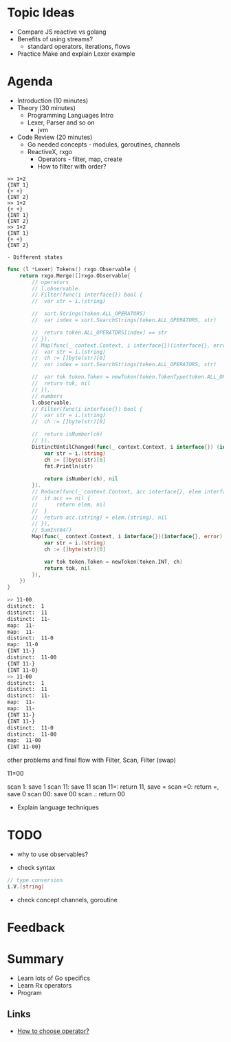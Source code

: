# Topic Ideas

- Compare JS reactive vs golang
- Benefits of using streams?
  - standard operators, iterations, flows
- Practice Make and explain Lexer example

# Agenda

- Introduction (10 minutes)
- Theory (30 minutes)
  - Programming Languages Intro
  - Lexer, Parser and so on
	- jvm
- Code Review (20 minutes)
  - Go needed concepts - modules, goroutines, channels
  - ReactiveX, rxgo
    - Operators - filter, map, create
    - How to filter with order?

```
>> 1+2
{INT 1}
{+ +}
{INT 2}
>> 1+2 
{+ +}
{INT 1}
{INT 2}
>> 1+2
{INT 1}
{+ +}
{INT 2}
```

    - Different states

```go
func (l *Lexer) Tokens() rxgo.Observable {
	return rxgo.Merge([]rxgo.Observable{
		// operators
		// l.observable.
		// Filter(func(i interface{}) bool {
		// 	var str = i.(string)

		// 	sort.Strings(token.ALL_OPERATORS)
		// 	var index = sort.SearchStrings(token.ALL_OPERATORS, str)

		// 	return token.ALL_OPERATORS[index] == str
		// }).
		// Map(func(_ context.Context, i interface{})(interface{}, error) {
		// 	var str = i.(string)
		// 	ch := []byte(str)[0]
		// 	var index = sort.SearchStrings(token.ALL_OPERATORS, str)

		// 	var tok token.Token = newToken(token.TokenType(token.ALL_OPERATORS[index]), ch)
		// 	return tok, nil
		// }),
		// numbers
		l.observable.
		// Filter(func(i interface{}) bool {
		// 	var str = i.(string)
		// 	ch := []byte(str)[0]

		// 	return isNumber(ch)
		// }).
		DistinctUntilChanged(func(_ context.Context, i interface{}) (interface{}, error) {
			var str = i.(string)
			ch := []byte(str)[0]
			fmt.Println(str)
	
			return isNumber(ch), nil
		}).
		// Reduce(func(_ context.Context, acc interface{}, elem interface{}) (interface{}, error) {
		// 	if acc == nil {
		// 		return elem, nil
		// 	}
		// 	return acc.(string) + elem.(string), nil
		// }),
		// SumInt64()
		Map(func(_ context.Context, i interface{})(interface{}, error) {
			var str = i.(string)
			ch := []byte(str)[0]

			var tok token.Token = newToken(token.INT, ch)
			return tok, nil
		}),
	})
}
```

```bash
>> 11-00
distinct:  1
distinct:  11
distinct:  11-
map:  11-
map:  11-
distinct:  11-0
map:  11-0
{INT 11-}
distinct:  11-00
{INT 11-}
{INT 11-0}
>> 11-00
distinct:  1
distinct:  11
distinct:  11-
map:  11-
map:  11-
{INT 11-}
{INT 11-}
distinct:  11-0
distinct:  11-00
map:  11-00
{INT 11-00}
```

other problems and final flow with Filter, Scan, Filter (swap)

11=00

scan 1: save 1
scan 11: save 11
scan 11=: return 11, save =
scan =0: return =, save 0
scan 00: save 00
scan .: return 00

  - Explain language techniques

# TODO

- why to use observables?

- check syntax

```go
// type conversion
i.V.(string)
```

- check concept channels, goroutine

# Feedback

# Summary

- Learn lots of Go specifics
- Learn Rx operators
- Program

## Links

- [How to choose operator?](http://xgrommx.github.io/rx-book/content/which_operator_do_i_use/instance_operators.html)